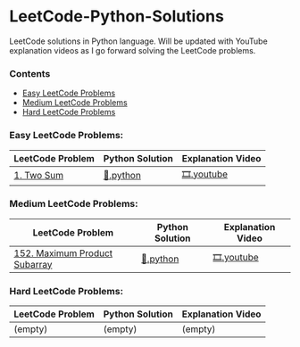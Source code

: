# LeetCode-Python-Solutions
LeetCode solutions in Python language. Will be updated with YouTube explanation videos as I go forward solving the LeetCode problems.

### Contents
 - [Easy LeetCode Problems](#easy-leetcode-problems) 
 - [Medium LeetCode Problems](#medium-leetcode-problems) 
 - [Hard LeetCode Problems](#hard-leetcode-problems) 

### Easy LeetCode Problems:

| LeetCode Problem | Python Solution | Explanation Video |
| ---------------- | --------------- | ----------------- |
| [1. Two Sum](https://leetcode.com/problems/two-sum/ "View Problem Statement On LeetCode") | [:page_facing_up:.python](https://github.com/shaheershukur/LeetCode-Python-Solutions/blob/main/Python%20Solutions/1.%20Two%20Sum.py "View Python Solution") | [:film_strip:.youtube](https://youtu.be/LVSE4e4IYmE "Watch Explanation on YouTube") |

### Medium LeetCode Problems:

| LeetCode Problem | Python Solution | Explanation Video |
| ---------------- | --------------- | ----------------- |
| [152. Maximum Product Subarray](https://leetcode.com/problems/maximum-product-subarray/ "View Problem Statement On LeetCode") | [:page_facing_up:.python](https://github.com/shaheershukur/LeetCode-Python-Solutions/blob/main/Python%20Solutions/152.%20Maximum%20Product%20Subarray.py "View Python Solution") | [:film_strip:.youtube](https://youtu.be/hbzPkxYfGbk "Watch Explanation on YouTube") |

### Hard LeetCode Problems:

| LeetCode Problem | Python Solution | Explanation Video |
| ---------------- | --------------- | ----------------- |
| (empty)          | (empty)         | (empty)           |

